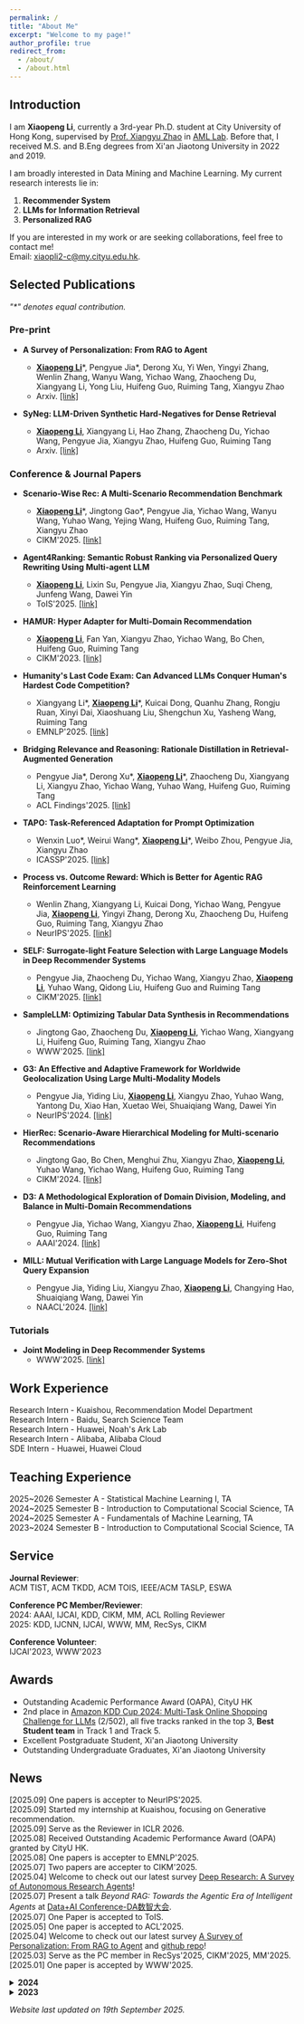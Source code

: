 ```yaml
---
permalink: /
title: "About Me"
excerpt: "Welcome to my page!"
author_profile: true
redirect_from: 
  - /about/
  - /about.html
---
```


## Introduction

I am **Xiaopeng Li**, currently a 3rd-year Ph.D. student at City University of Hong Kong, supervised by [Prof. Xiangyu Zhao](https://zhaoxyai.github.io/) in [AML Lab](https://aml-cityu.github.io/). Before that, I received M.S. and B.Eng degrees from Xi'an Jiaotong University in 2022 and 2019.  

I am broadly interested in Data Mining and Machine Learning. My current research interests lie in:

1. **Recommender System**
2. **LLMs for Information Retrieval**
3. **Personalized RAG**

[//]: # (1. **Multi-Domain Recommendation**)

[//]: # (    * Papers - [HAMUR]&#40;https://dl.acm.org/doi/abs/10.1145/3583780.3615137&#41;, [D3]&#40;https://ojs.aaai.org/index.php/AAAI/article/view/28699&#41;, [HierRec]&#40;https://arxiv.org/abs/2309.02061&#41;)

[//]: # (    * Benchmark - [Scenario-Wise Rec]&#40;https://arxiv.org/abs/2412.17374&#41;)

[//]: # (    * Tutorial - [Joint Modeling in Deep Recommender Systems]&#40;https://applied-machine-learning-lab.github.io/Joint-Modeling-in-Deep-Recommender-Systems-WWW2025/&#41;)

[//]: # (2. **LLMs for Information Retrieval**)

[//]: # (    * Papers - [Agent4Ranking]&#40;https://arxiv.org/abs/2312.15450&#41;, [Syneg]&#40;https://arxiv.org/abs/2412.17250&#41;, [MILL]&#40;https://aclanthology.org/2024.naacl-long.138.pdf&#41;)

[//]: # (3. **Personalized RAG**)

[//]: # (    * Survey - [A Survey of Personalization: From RAG to Agent]&#40;https://arxiv.org/abs/2504.10147&#41;)

If you are interested in my work or are seeking collaborations, feel free to contact me!\
Email: xiaopli2-c@my.cityu.edu.hk.

## Selected Publications

_"\*" denotes equal contribution._

### Pre-print

* **A Survey of Personalization: From RAG to Agent**
  * **<ins>Xiaopeng Li</ins>**\*, Pengyue Jia\*, Derong Xu, Yi Wen, Yingyi Zhang, Wenlin Zhang, Wanyu Wang, Yichao Wang, Zhaocheng Du, Xiangyang Li, Yong Liu, Huifeng Guo, Ruiming Tang, Xiangyu Zhao
  * Arxiv. [[link]](https://arxiv.org/abs/2504.10147)

* **SyNeg: LLM-Driven Synthetic Hard-Negatives for Dense Retrieval**
  * **<ins>Xiaopeng Li</ins>**, Xiangyang Li, Hao Zhang, Zhaocheng Du, Yichao Wang, Pengyue Jia, Xiangyu Zhao, Huifeng Guo, Ruiming Tang
  * Arxiv. [[link]](https://arxiv.org/abs/2412.17250)


### Conference & Journal Papers

* **Scenario-Wise Rec: A Multi-Scenario Recommendation Benchmark**
  * **<ins>Xiaopeng Li</ins>**\*, Jingtong Gao\*, Pengyue Jia, Yichao Wang, Wanyu Wang, Yuhao Wang, Yejing Wang, Huifeng Guo, Ruiming Tang, Xiangyu Zhao
  * CIKM'2025. [[link]](https://arxiv.org/abs/2412.17374)

* **Agent4Ranking: Semantic Robust Ranking via Personalized Query Rewriting Using Multi-agent LLM**
  * **<ins>Xiaopeng Li</ins>**, Lixin Su, Pengyue Jia, Xiangyu Zhao, Suqi Cheng, Junfeng Wang, Dawei Yin
  * ToIS'2025. [[link]](https://arxiv.org/abs/2312.15450) 

* **HAMUR: Hyper Adapter for Multi-Domain Recommendation**
  * **<ins>Xiaopeng Li</ins>**, Fan Yan, Xiangyu Zhao, Yichao Wang, Bo Chen, Huifeng Guo, Ruiming Tang
  * CIKM'2023. [[link]](https://dl.acm.org/doi/abs/10.1145/3583780.3615137)

* **Humanity's Last Code Exam: Can Advanced LLMs Conquer Human's Hardest Code Competition?**
  * Xiangyang Li\*, **<ins>Xiaopeng Li</ins>**\*, Kuicai Dong, Quanhu Zhang, Rongju Ruan, Xinyi Dai, Xiaoshuang Liu, Shengchun Xu, Yasheng Wang, Ruiming Tang
  * EMNLP'2025. [[link]](https://arxiv.org/abs/2506.12713)

* **Bridging Relevance and Reasoning: Rationale Distillation in Retrieval-Augmented Generation**
  * Pengyue Jia\*, Derong Xu\*, **<ins>Xiaopeng Li</ins>**\*, Zhaocheng Du, Xiangyang Li, Xiangyu Zhao, Yichao Wang, Yuhao Wang, Huifeng Guo, Ruiming Tang
  * ACL Findings'2025. [[link]](https://arxiv.org/pdf/2412.08519)

* **TAPO: Task-Referenced Adaptation for Prompt Optimization**
  * Wenxin Luo\*, Weirui Wang\*, **<ins>Xiaopeng Li</ins>**\*, Weibo Zhou, Pengyue Jia, Xiangyu Zhao
  * ICASSP'2025. [[link]](https://arxiv.org/abs/2501.06689)

* **Process vs. Outcome Reward: Which is Better for Agentic RAG Reinforcement Learning**
  * Wenlin Zhang, Xiangyang Li, Kuicai Dong, Yichao Wang, Pengyue Jia, **<ins>Xiaopeng Li</ins>**, Yingyi Zhang, Derong Xu, Zhaocheng Du, Huifeng Guo, Ruiming Tang, Xiangyu Zhao
  * NeurIPS'2025. [[link]](https://arxiv.org/pdf/2505.14069)

* **SELF: Surrogate-light Feature Selection with Large Language Models in Deep Recommender Systems**
  * Pengyue Jia, Zhaocheng Du, Yichao Wang, Xiangyu Zhao, **<ins>Xiaopeng Li</ins>**, Yuhao Wang, Qidong Liu, Huifeng Guo and Ruiming Tang
  * CIKM'2025. [[link]](https://arxiv.org/abs/2412.08516)

* **SampleLLM: Optimizing Tabular Data Synthesis in Recommendations**
  * Jingtong Gao, Zhaocheng Du, **<ins>Xiaopeng Li</ins>**, Yichao Wang, Xiangyang Li, Huifeng Guo, Ruiming Tang, Xiangyu Zhao
  * WWW'2025. [[link]](https://arxiv.org/abs/2501.16125)

* **G3: An Effective and Adaptive Framework for Worldwide Geolocalization Using Large Multi-Modality Models**
  * Pengyue Jia, Yiding Liu, **<ins>Xiaopeng Li</ins>**, Xiangyu Zhao, Yuhao Wang, Yantong Du, Xiao Han, Xuetao Wei, Shuaiqiang Wang, Dawei Yin
  * NeurIPS'2024. [[link]](https://arxiv.org/pdf/2405.14702)
 
* **HierRec: Scenario-Aware Hierarchical Modeling for Multi-scenario Recommendations**
  * Jingtong Gao, Bo Chen, Menghui Zhu, Xiangyu Zhao, **<ins>Xiaopeng Li</ins>**, Yuhao Wang, Yichao Wang, Huifeng Guo, Ruiming Tang
  * CIKM'2024. [[link]](https://arxiv.org/abs/2309.02061)

* **D3: A Methodological Exploration of Domain Division, Modeling, and Balance in Multi-Domain Recommendations** 
  * Pengyue Jia, Yichao Wang, Xiangyu Zhao, **<ins>Xiaopeng Li</ins>**, Huifeng Guo, Ruiming Tang
  * AAAI'2024. [[link]](https://ojs.aaai.org/index.php/AAAI/article/view/28699)

* **MILL: Mutual Verification with Large Language Models for Zero-Shot Query Expansion**
  * Pengyue Jia, Yiding Liu, Xiangyu Zhao, **<ins>Xiaopeng Li</ins>**, Changying Hao, Shuaiqiang Wang, Dawei Yin
  * NAACL'2024. [[link]](https://aclanthology.org/2024.naacl-long.138.pdf)


### Tutorials

* **Joint Modeling in Deep Recommender Systems**
  * WWW'2025. [[link]](https://applied-machine-learning-lab.github.io/Joint-Modeling-in-Deep-Recommender-Systems-WWW2025/)

<!-- **Geo-distributed Collaborative Clustering Method for Load Characteristic Analysis** \ -->
<!-- Jiacheng Liu, Jiang Wu, Pengyuan Liu, Zhanbo Xu, **<ins>Xiaopeng Li</ins>**, Xiaogong Guan \ -->
<!-- AEPS. [[link]](http://www.aeps-info.com/aeps/article/abstract/20210708008) -->

<!-- **Uncertainty Set Prediction of Aggregated Wind Power Generation based on Bayesian LSTM and Spatio-Temporal Analysis** \ -->
<!-- **<ins>Xiaopeng Li</ins>**, Jiang Wu, Zhanbo Xu, Kun Liu, Xiaohong Guan \ -->
<!-- CASE'2021. [[link]](https://ieeexplore.ieee.org/document/9551610) -->

## Work Experience
Research Intern - Kuaishou, Recommendation Model Department\
Research Intern - Baidu, Search Science Team\
Research Intern - Huawei, Noah's Ark Lab\
Research Intern - Alibaba, Alibaba Cloud\
SDE Intern - Huawei, Huawei Cloud

## Teaching Experience
2025\~2026 Semester A - Statistical Machine Learning I, TA\
2024\~2025 Semester B - Introduction to Computational Scocial Science, TA\
2024\~2025 Semester A - Fundamentals of Machine Learning, TA\
2023\~2024 Semester B - Introduction to Computational Scocial Science, TA

## Service

**Journal Reviewer**:\
ACM TIST, ACM TKDD, ACM TOIS, IEEE/ACM TASLP, ESWA

**Conference PC Member/Reviewer**:\
2024: AAAI, IJCAI, KDD, CIKM, MM, ACL Rolling Reviewer\
2025: KDD, IJCNN, IJCAI, WWW, MM, RecSys, CIKM

**Conference Volunteer**:\
IJCAI'2023, WWW'2023

## Awards
* Outstanding Academic Performance Award (OAPA), CityU HK
* 2nd place in [Amazon KDD Cup 2024: Multi-Task Online Shopping Challenge for LLMs](https://discourse.aicrowd.com/t/announcing-the-winners-of-amazon-kdd-cup-2024/10758) (2/502), all five tracks ranked in the top 3, **Best Student team** in Track 1 and Track 5.
* Excellent Postgraduate Student, Xi'an Jiaotong University
* Outstanding Undergraduate Graduates, Xi'an Jiaotong University

## News
[2025.09] One papers is accepter to NeurIPS'2025.\
[2025.09] Started my internship at Kuaishou, focusing on Generative recommendation.\
[2025.09] Serve as the Reviewer in ICLR 2026.\
[2025.08] Received Outstanding Academic Performance Award (OAPA) granted by CityU HK.\
[2025.08] One papers is accepter to EMNLP'2025.\
[2025.07] Two papers are accepter to CIKM'2025.\
[2025.04] Welcome to check out our latest survey [Deep Research: A Survey of Autonomous Research Agents](https://arxiv.org/abs/2508.12752)! \
[2025.07] Present a talk _Beyond RAG: Towards the Agentic Era of Intelligent Agents_ at [Data+AI Conference-DA数智大会](https://www.bagevent.com/event/8990882?sId=86807).\
[2025.07] One Paper is accepted to ToIS. \
[2025.05] One paper is accepted to ACL'2025. \
[2025.04] Welcome to check out our latest survey [A Survey of Personalization: From RAG to Agent](https://arxiv.org/abs/2504.10147) and [github repo](https://github.com/Applied-Machine-Learning-Lab/Awesome-Personalized-RAG-Agent)! \
[2025.03] Serve as the PC member in RecSys'2025, CIKM'2025, MM'2025.\
[2025.01] One paper is accepted by WWW'2025.

<details><summary><b>2024</b></summary>
[2024.12] Serve as the PC member in IJCAI'2025, WWW'2025.<br>
[2024.12] One paper is accepted by ICASSP'2025.<br>
[2024.12] Our tutorial proposal "Joint Modeling in Deep Recommender Systems" is accepted by WWW'2025.<br>
[2024.09] Serve as the reviewer in ICLR'2025.<br>
[2024.09] One paper is accepted in NeurIPS'2024.<br>
[2024.08] Serve as the reviewer in ICASSP'2025.<br>
[2024.08] Serve as the PC member in KDD'2025.<br>
[2024.07] Our team AML_Lab@CityU won [KDD CUP'2024](https://discourse.aicrowd.com/t/announcing-the-winners-of-amazon-kdd-cup-2024/10758) at 2nd place (2/502), earning a prize of $8,750. A heartfelt thanks to all my teammates for working together.<br>
[2024.07] One paper is accepted by CIKM'2024.<br>
[2024.05] Accepted as reviewer of ACM Transactions on Intelligent Systems and Technology (ACM TIST).<br>
[2024.04] Accepted as reviewer of IEEE/ACM Transactions on Audio, Speech and Language Processing (IEEE/ACM TASLP).<br>
[2024.04] Serve as the PC member in MM'2024.<br>
[2024.03] Serve as the PC member in CIKM'2024.<br>
[2024.03] One paper is accepted by NAACL'2024.<br>
[2024.02] Serve as the PC member in KDD'2024.<br>
[2024.02] Accepted as reviewer of ACM Transactions on Information Systems (ACM TOIS).<br>

</details>

<details><summary><b>2023</b></summary>
<p>
[2023.12] Serve as the PC member in IJCAI'2024.<br>
[2023.12] One paper is accepted by AAAI'2024.<br>
[2023.12] Accepted as reviewer of ACM Transactions on Knowledge Discovery from Data (ACM TKDD).<br>
[2023.10] Accepted as reviewer of Expert Systems With Applications (ESWA).<br>
[2023.08] I will serve as the PC member in AAAI'2024.<br>
[2023.06] Serve as volunteer of IJCAI'2023.<br>
[2023.06] One paper is accepted by CIKM'2023.<br>
[2023.03] Serve as volunteer of WWW'2023.<br>
[2023.01] Start my Ph.D. at CityU HK.<br>
</p>
</details>




_Website last updated on 19th September 2025._

